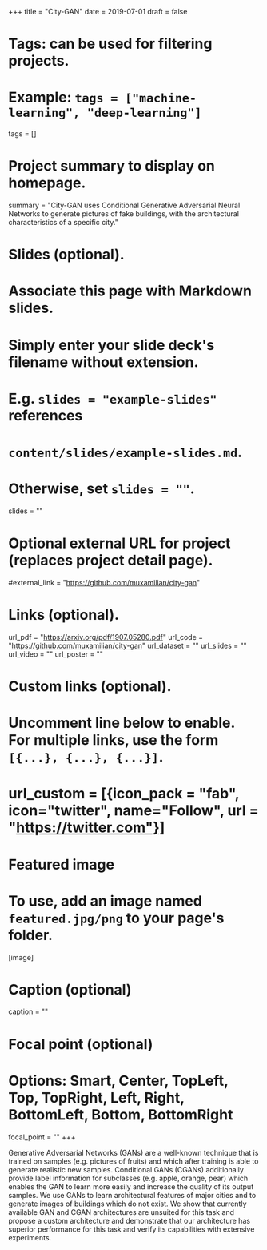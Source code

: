 +++
title = "City-GAN"
date = 2019-07-01
draft = false

# Tags: can be used for filtering projects.
# Example: `tags = ["machine-learning", "deep-learning"]`
tags = []

# Project summary to display on homepage.
summary = "City-GAN uses Conditional Generative Adversarial Neural Networks to generate pictures of fake buildings, with the architectural characteristics of a specific city."

# Slides (optional).
#   Associate this page with Markdown slides.
#   Simply enter your slide deck's filename without extension.
#   E.g. `slides = "example-slides"` references 
#   `content/slides/example-slides.md`.
#   Otherwise, set `slides = ""`.
slides = ""

# Optional external URL for project (replaces project detail page).
#external_link = "https://github.com/muxamilian/city-gan"

# Links (optional).
url_pdf = "https://arxiv.org/pdf/1907.05280.pdf"
url_code = "https://github.com/muxamilian/city-gan"
url_dataset = ""
url_slides = ""
url_video = ""
url_poster = ""

# Custom links (optional).
#   Uncomment line below to enable. For multiple links, use the form `[{...}, {...}, {...}]`.
# url_custom = [{icon_pack = "fab", icon="twitter", name="Follow", url = "https://twitter.com"}]

# Featured image
# To use, add an image named `featured.jpg/png` to your page's folder. 
[image]
  # Caption (optional)
  caption = ""

  # Focal point (optional)
  # Options: Smart, Center, TopLeft, Top, TopRight, Left, Right, BottomLeft, Bottom, BottomRight
  focal_point = ""
+++

Generative Adversarial Networks (GANs) are a well-known technique that is trained on samples (e.g. pictures
of fruits) and which after training is able to generate realistic new samples. Conditional GANs (CGANs)
additionally provide label information for subclasses (e.g. apple, orange, pear) which enables the GAN to learn
more easily and increase the quality of its output samples. We use GANs to learn architectural features of
major cities and to generate images of buildings which do not exist. We show that currently available GAN
and CGAN architectures are unsuited for this task and propose a custom architecture and demonstrate that
our architecture has superior performance for this task and verify its capabilities with extensive experiments.
